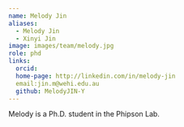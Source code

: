 ```yaml
---
name: Melody Jin
aliases:
  - Melody Jin
  - Xinyi Jin
image: images/team/melody.jpg
role: phd
links:
  orcid:
  home-page: http://linkedin.com/in/melody-jin
  email:jin.m@wehi.edu.au
  github: MelodyJIN-Y
---
```

Melody is a Ph.D. student in the Phipson Lab.